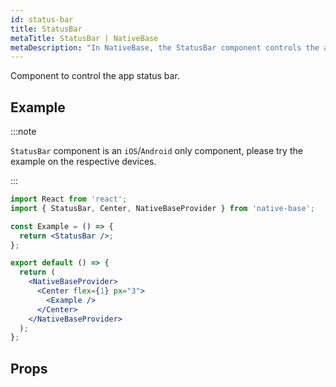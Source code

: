 ```yaml
---
id: status-bar
title: StatusBar
metaTitle: StatusBar | NativeBase
metaDescription: "In NativeBase, the StatusBar component controls the app's status bar. Read this document for more information and examples on the use of StatusBar."
---
```


Component to control the app status bar.

## Example

:::note

`StatusBar` component is an `iOS`/`Android` only component, please try the example on the respective devices.

:::

<!-- ```ComponentSnackPlayer path=components,basic,StatusBar,Basic.tsx

``` -->

```jsx isSnackPlayer name=StatusBar
import React from 'react';
import { StatusBar, Center, NativeBaseProvider } from 'native-base';

const Example = () => {
  return <StatusBar />;
};

export default () => {
  return (
    <NativeBaseProvider>
      <Center flex={1} px="3">
        <Example />
      </Center>
    </NativeBaseProvider>
  );
};
```

## Props

```ComponentPropTable path=basic,StatusBar,StatusBar.tsx showStylingProps=true

```
